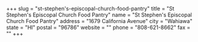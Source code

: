 +++
slug = "st-stephen's-episcopal-church-food-pantry"
title = "St Stephen's Episcopal Church Food Pantry"
name = "St Stephen's Episcopal Church Food Pantry"
address = "1679 California Avenue"
city = "Wahiawa"
state = "HI"
postal = "96786"
website = ""
phone = "808-621-8662"
fax = ""
+++
